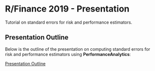 # R/Finance 2019 - Presentation

Tutorial on standard errors for risk and performance estimators.

## Presentation Outline

Below is the outline of the presentation on computing standard errors for risk and performance estimators using **PerformanceAnalytics**:

[Presentation Outline](https://drive.google.com/open?id=1oGhrZPsMRz_1thh1MDr4Av_SlRWpGwTW)

